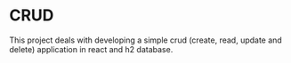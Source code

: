 # CRUD
This project deals with developing a simple crud (create, read, update and delete) application in react and h2 database. 
